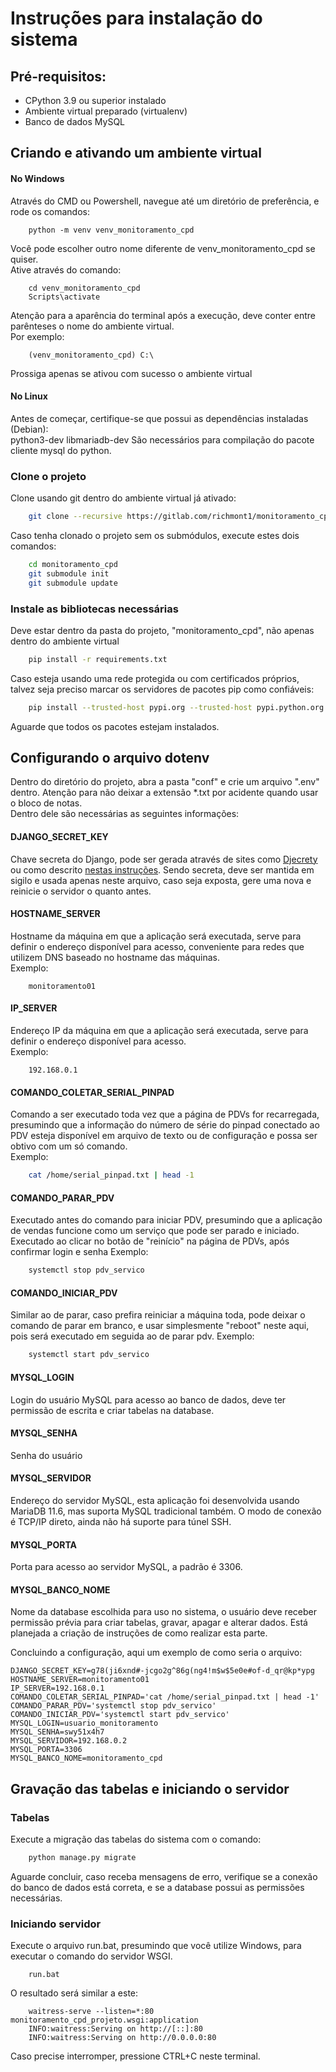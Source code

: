 # Instruções para instalação do sistema
## Pré-requisitos:
- CPython 3.9 ou superior instalado
- Ambiente virtual preparado (virtualenv)
- Banco de dados MySQL

## Criando e ativando um ambiente virtual
#### No Windows
Através do CMD ou Powershell, navegue até um diretório de preferência, e rode os comandos:  
```batch
    python -m venv venv_monitoramento_cpd  
```
Você pode escolher outro nome diferente de venv_monitoramento_cpd se quiser.  
Ative através do comando:  
```batch
    cd venv_monitoramento_cpd
    Scripts\activate
```
Atenção para a aparência do terminal após a execução, deve conter entre parênteses o nome do ambiente virtual.  
Por exemplo:  
```batch
    (venv_monitoramento_cpd) C:\  
```
Prossiga apenas se ativou com sucesso o ambiente virtual  

#### No Linux
Antes de começar, certifique-se que possui as dependências instaladas (Debian):  
python3-dev
libmariadb-dev
São necessários para compilação do pacote cliente mysql do python.

### Clone o projeto
Clone usando git dentro do ambiente virtual já ativado:  
```bash
    git clone --recursive https://gitlab.com/richmont1/monitoramento_cpd
```
Caso tenha clonado o projeto sem os submódulos, execute estes dois comandos:  
```bash
    cd monitoramento_cpd  
    git submodule init  
    git submodule update  
```

### Instale as bibliotecas necessárias
Deve estar dentro da pasta do projeto, "monitoramento_cpd", não apenas dentro do ambiente virtual  
```bash
    pip install -r requirements.txt  
```
Caso esteja usando uma rede protegida ou com certificados próprios, talvez seja preciso marcar os servidores de pacotes pip como confiáveis:  
```bash
    pip install --trusted-host pypi.org --trusted-host pypi.python.org --trusted-host files.pythonhosted.org -r requirements.txt  
```
Aguarde que todos os pacotes estejam instalados.  

## Configurando o arquivo dotenv  
Dentro do diretório do projeto, abra a pasta "conf" e crie um arquivo ".env" dentro. Atenção para não deixar a extensão *.txt por acidente quando usar o bloco de notas.  
Dentro dele são necessárias as seguintes informações:  

#### DJANGO_SECRET_KEY
Chave secreta do Django, pode ser gerada através de sites como [Djecrety](https://djecrety.ir/) ou como descrito [nestas instruções](https://humberto.io/pt-br/blog/tldr-gerando-secret-key-para-o-django/). Sendo secreta, deve ser mantida em sigilo e usada apenas neste arquivo, caso seja exposta, gere uma nova e reinicie o servidor o quanto antes.  
#### HOSTNAME_SERVER
Hostname da máquina em que a aplicação será executada, serve para definir o endereço disponível para acesso, conveniente para redes que utilizem DNS baseado no hostname das máquinas.  
Exemplo:  
```
    monitoramento01
```
#### IP_SERVER
Endereço IP da máquina em que a aplicação será executada, serve para definir o endereço disponível para acesso.  
Exemplo:  
```
    192.168.0.1
```
#### COMANDO_COLETAR_SERIAL_PINPAD
Comando a ser executado toda vez que a página de PDVs for recarregada, presumindo que a informação do número de série do pinpad conectado ao PDV esteja disponível em arquivo de texto ou de configuração e possa ser obtivo com um só comando.  
Exemplo:  
```bash
    cat /home/serial_pinpad.txt | head -1
```
#### COMANDO_PARAR_PDV
Executado antes do comando para iniciar PDV, presumindo que a aplicação de vendas funcione como um serviço que pode ser parado e iniciado. Executado ao clicar no botão de "reinício" na página de PDVs, após confirmar login e senha
Exemplo: 
```bash
    systemctl stop pdv_servico
```
#### COMANDO_INICIAR_PDV
Similar ao de parar, caso prefira reiniciar a máquina toda, pode deixar o comando de parar em branco, e usar simplesmente "reboot" neste aqui, pois será executado em seguida ao de parar pdv.
Exemplo: 
```bash
    systemctl start pdv_servico
```

#### MYSQL_LOGIN
Login do usuário MySQL para acesso ao banco de dados, deve ter permissão de escrita e criar tabelas na database.  
#### MYSQL_SENHA
Senha do usuário
#### MYSQL_SERVIDOR
Endereço do servidor MySQL, esta aplicação foi desenvolvida usando MariaDB 11.6, mas suporta MySQL tradicional também. O modo de conexão é TCP/IP direto, ainda não há suporte para túnel SSH.  
#### MYSQL_PORTA
Porta para acesso ao servidor MySQL, a padrão é 3306.
#### MYSQL_BANCO_NOME
Nome da database escolhida para uso no sistema, o usuário deve receber permissão prévia para criar tabelas, gravar, apagar e alterar dados. Está planejada a criação de instruções de como realizar esta parte.  

Concluindo a configuração, aqui um exemplo de como seria o arquivo:  
```
DJANGO_SECRET_KEY=g78(ji6xnd#-jcgo2g^86g(ng4!m$w$5e0e#of-d_qr@kp*ypg
HOSTNAME_SERVER=monitoramento01
IP_SERVER=192.168.0.1
COMANDO_COLETAR_SERIAL_PINPAD='cat /home/serial_pinpad.txt | head -1'
COMANDO_PARAR_PDV='systemctl stop pdv_servico'
COMANDO_INICIAR_PDV='systemctl start pdv_servico'
MYSQL_LOGIN=usuario_monitoramento
MYSQL_SENHA=swy51x4h7
MYSQL_SERVIDOR=192.168.0.2
MYSQL_PORTA=3306
MYSQL_BANCO_NOME=monitoramento_cpd

```
## Gravação das tabelas e iniciando o servidor
### Tabelas
Execute a migração das tabelas do sistema com o comando:
```bash
    python manage.py migrate
```
Aguarde concluir, caso receba mensagens de erro, verifique se a conexão do banco de dados está correta, e se a database possui as permissões necessárias.
### Iniciando servidor
Execute o arquivo run.bat, presumindo que você utilize Windows, para executar o comando do servidor WSGI.
```batch
    run.bat
```
O resultado será similar a este:  
```batch
    waitress-serve --listen=*:80 monitoramento_cpd_projeto.wsgi:application
    INFO:waitress:Serving on http://[::]:80
    INFO:waitress:Serving on http://0.0.0.0:80
```
Caso precise interromper, pressione CTRL+C neste terminal.
